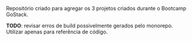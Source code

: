 Repositório criado para agregar os 3 projetos criados durante o Bootcamp GoStack.

**TODO**: revisar erros de build possivelmente gerados pelo monorepo. Utilizar apenas para referência de código.
